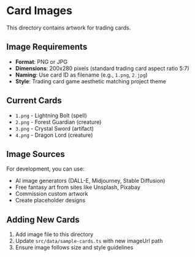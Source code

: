 # Card Images

This directory contains artwork for trading cards.

## Image Requirements

- **Format**: PNG or JPG
- **Dimensions**: 200x280 pixels (standard trading card aspect ratio 5:7)
- **Naming**: Use card ID as filename (e.g., `1.png`, `2.jpg`)
- **Style**: Trading card game aesthetic matching project theme

## Current Cards

- `1.png` - Lightning Bolt (spell)
- `2.png` - Forest Guardian (creature) 
- `3.png` - Crystal Sword (artifact)
- `4.png` - Dragon Lord (creature)

## Image Sources

For development, you can use:
- AI image generators (DALL-E, Midjourney, Stable Diffusion)
- Free fantasy art from sites like Unsplash, Pixabay
- Commission custom artwork
- Create placeholder designs

## Adding New Cards

1. Add image file to this directory
2. Update `src/data/sample-cards.ts` with new imageUrl path
3. Ensure image follows size and style guidelines